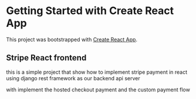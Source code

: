 # Getting Started with Create React App

This project was bootstrapped with [Create React App](https://github.com/facebook/create-react-app).

## Stripe React frontend 
this is a simple project that show how to implement stripe payment in react using django rest framework as our backend api server

with implement the hosted checkout payment and the custom payment flow







